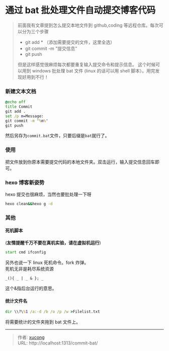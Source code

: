 # 通过 bat 批处理文件自动提交博客代码


> 前面我有文章提到怎么提交本地文件到 github,coding 等远程仓库。每次可以分为三个步骤
>
> - git add \* （添加需要提交的文件，这里全选）
> - git commit -m "提交信息"
> - git push
>
> 但是这样感觉很麻烦每次都要重复输入提交命令和提示信息。
> 这个时候可以用到 windows 批处理 bat 文件 (linux 的话可以用 shell 脚本）。用完发现好用到不行！

<!--more-->

### 新建文本文档

```bat
@echo off
title Commit
git add .
set /p m=Message:
git commit -m "%m%"
git push
```

然后另存为`commit.bat`文件，只要后缀是`bat`就行了。

### 使用

把文件放到你原本需要提交代码的本地文件夹。双击运行，输入提交信息回车即可。

### hexo 博客新姿势

hexo 提交也很麻烦，当然也要批处理一下呀

```bat
hexo clean&&hexo g -d
```

### 其他

#### 死机脚本

(**友情提醒千万不要在真机实验，请在虚拟机运行**)

```bat
start cmd ifconfig
```

另外也说一下 linux 死机命令。fork 炸弹。  
死机无非是耗尽系统资源

```
_(){ _ | _ & }; _
```

这个&指后台运行的意思。

#### 统计文件名

```bat
dir \\?\%1 /a:-d /b /o /p /w >Filelist.txt
```

将需要统计的文件夹拖到 bat 文件上。


---

> 作者: [xucong](https://shiqustudio.github.io/)  
> URL: http://localhost:1313/commit-bat/  

